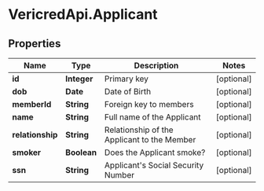 # VericredApi.Applicant

## Properties
Name | Type | Description | Notes
------------ | ------------- | ------------- | -------------
**id** | **Integer** | Primary key | [optional] 
**dob** | **Date** | Date of Birth | [optional] 
**memberId** | **String** | Foreign key to members | [optional] 
**name** | **String** | Full name of the Applicant | [optional] 
**relationship** | **String** | Relationship of the Applicant to the Member | [optional] 
**smoker** | **Boolean** | Does the Applicant smoke? | [optional] 
**ssn** | **String** | Applicant&#39;s Social Security Number | [optional] 


